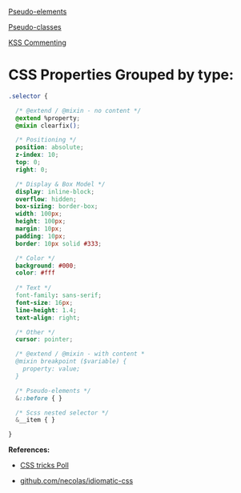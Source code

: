 [Pseudo-elements](https://developer.mozilla.org/en-US/docs/Web/CSS/Pseudo-elements)

[Pseudo-classes](https://developer.mozilla.org/en-US/docs/Web/CSS/pseudo-classes)

[KSS Commenting](http://warpspire.com/kss/syntax/)

# CSS Properties Grouped by type:

```CSS
.selector {

  /* @extend / @mixin - no content */
  @extend %property;
  @mixin clearfix();

  /* Positioning */
  position: absolute;
  z-index: 10;
  top: 0;
  right: 0;

  /* Display & Box Model */
  display: inline-block;
  overflow: hidden;
  box-sizing: border-box;
  width: 100px;
  height: 100px;
  margin: 10px;
  padding: 10px;
  border: 10px solid #333;

  /* Color */
  background: #000;
  color: #fff
  
  /* Text */
  font-family: sans-serif;
  font-size: 16px;
  line-height: 1.4;
  text-align: right;

  /* Other */
  cursor: pointer;

  /* @extend / @mixin - with content *
  @mixin breakpoint ($variable) {
    property: value;
  }

  /* Pseudo-elements */
  &::before { }

  /* Scss nested selector */
  &__item { } 

}
```

**References:**

* [CSS tricks Poll](https://css-tricks.com/poll-results-how-do-you-order-your-css-properties/)

* [github.com/necolas/idiomatic-css](https://github.com/necolas/idiomatic-css#4-format)
